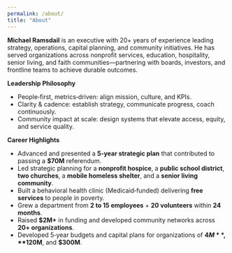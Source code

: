 ```yaml
---
permalink: /about/
title: "About"
---
```



**Michael Ramsdail** is an executive with 20+ years of experience leading strategy, operations, capital planning, and community initiatives. He has served organizations across nonprofit services, education, hospitality, senior living, and faith communities—partnering with boards, investors, and frontline teams to achieve durable outcomes.


**Leadership Philosophy**
- People‑first, metrics‑driven: align mission, culture, and KPIs.
- Clarity & cadence: establish strategy, communicate progress, coach continuously.
- Community impact at scale: design systems that elevate access, equity, and service quality.


**Career Highlights**
- Advanced and presented a **5‑year strategic plan** that contributed to passing a **$70M** referendum.
- Led strategic planning for a **nonprofit hospice**, a **public school district**, **two churches**, a **mobile homeless shelter**, and a **senior living community**.
- Built a behavioral health clinic (Medicaid‑funded) delivering **free services** to people in poverty.
- Grew a department from **2 to 15 employees** + **20 volunteers** within **24 months**.
- Raised **$2M+** in funding and developed community networks across **20+ organizations**.
- Developed 5‑year budgets and capital plans for organizations of **$4M**, **$120M**, and **$300M**.
